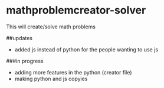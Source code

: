 # mathproblemcreator-solver
This will create/solve math problems

##updates

- added js instead of python for the people wanting to use js

###in progress

- adding more features in the python (creator file)
- making python and js copyies
